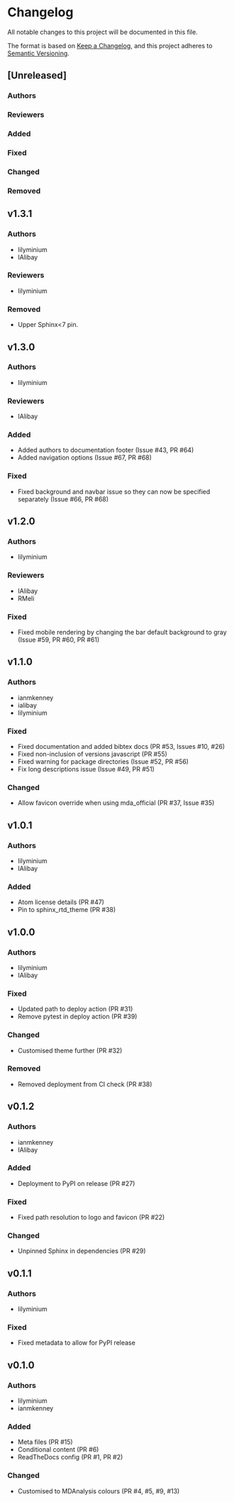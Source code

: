 # Changelog
All notable changes to this project will be documented in this file.

The format is based on [Keep a Changelog](https://keepachangelog.com/en/1.0.0/),
and this project adheres to [Semantic Versioning](https://semver.org/spec/v2.0.0.html).

<!--
The rules for this file:
  * entries are sorted newest-first.
  * summarize sets of changes - don't reproduce every git log comment here.
  * don't ever delete anything.
  * keep the format consistent:
    * do not use tabs but use spaces for formatting
    * 79 char width
    * YYYY-MM-DD date format (following ISO 8601)
  * accompany each entry with github issue/PR number (Issue #xyz)
-->

## [Unreleased]

### Authors
<!-- GitHub usernames of contributors to this release -->

### Reviewers
<!-- GitHub usernames of reviewers of this release -->

### Added
<!-- New added features -->

### Fixed
<!-- Bug fixes -->

### Changed
<!-- Changes in existing functionality -->

### Removed
<!-- Removed features -->


## v1.3.1

### Authors
<!-- GitHub usernames of contributors to this release -->
- lilyminium
- IAlibay

### Reviewers
<!-- GitHub usernames of reviewers of this release -->
- lilyminium

### Removed
<!-- Removed features -->
- Upper Sphinx<7 pin.



## v1.3.0

### Authors
<!-- GitHub usernames of contributors to this release -->
- lilyminium

### Reviewers
<!-- GitHub usernames of reviewers of this release -->
- IAlibay

### Added
<!-- New added features -->
- Added authors to documentation footer (Issue #43, PR #64)
- Added navigation options (Issue #67, PR #68)

### Fixed
<!-- Bug fixes -->
- Fixed background and navbar issue so they can now be
  specified separately (Issue #66, PR #68)


## v1.2.0

### Authors
<!-- GitHub usernames of contributors to this release -->
- lilyminium

### Reviewers
- IAlibay
- RMeli

### Fixed
<!-- Bug fixes -->
- Fixed mobile rendering by changing the bar default background to gray (Issue #59, PR #60, PR #61)

## v1.1.0

### Authors
<!-- GitHub usernames of contributors to this release -->
- ianmkenney
- ialibay
- lilyminium

### Fixed
<!-- Bug fixes -->
- Fixed documentation and added bibtex docs (PR #53, Issues #10, #26)
- Fixed non-inclusion of versions javascript (PR #55)
- Fixed warning for package directories (Issue #52, PR #56)
- Fix long descriptions issue (Issue #49, PR #51)

### Changed
<!-- Changes in existing functionality -->
- Allow favicon override when using mda_official (PR #37, Issue #35)

## v1.0.1
### Authors
<!-- GitHub usernames of contributors to this release -->
- lilyminium
- IAlibay

### Added
- Atom license details (PR #47)
- Pin to sphinx_rtd_theme (PR #38)

## v1.0.0

### Authors
<!-- GitHub usernames of contributors to this release -->
- lilyminium
- IAlibay
### Fixed
<!-- Bug fixes -->
- Updated path to deploy action (PR #31)
- Remove pytest in deploy action (PR #39)

### Changed
<!-- Changes in existing functionality -->
- Customised theme further (PR #32)

### Removed
<!-- Removed features -->
- Removed deployment from CI check (PR #38)


## v0.1.2

### Authors
<!-- GitHub usernames of contributors to this release -->
- ianmkenney
- IAlibay

### Added
<!-- New added features -->
- Deployment to PyPI on release (PR #27)

### Fixed
<!-- Bug fixes -->
- Fixed path resolution to logo and favicon (PR #22)

### Changed
<!-- Changes in existing functionality -->
- Unpinned Sphinx in dependencies (PR #29)


## v0.1.1

### Authors
<!-- GitHub usernames of contributors to this release -->
- lilyminium

### Fixed
- Fixed metadata to allow for PyPI release

## v0.1.0

### Authors
<!-- GitHub usernames of contributors to this release -->
- lilyminium
- ianmkenney

### Added
<!-- New added features -->
- Meta files (PR #15)
- Conditional content (PR #6)
- ReadTheDocs config (PR #1, PR #2)


### Changed
<!-- Changes in existing functionality -->
- Customised to MDAnalysis colours (PR #4, #5, #9, #13)

